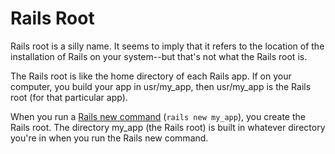 # Rails Root

Rails root is a silly name. It seems to imply that it refers to the location of the installation of Rails on your system--but that's not what the Rails root is.

The Rails root is like the home directory of each Rails app. If on your computer, you build your app in usr/my_app, then usr/my_app is the Rails root (for that particular app). 

When you run a [Rails new command](http://google.com) (`rails new my_app`), you create the Rails root. The directory my_app (the Rails root) is built in whatever directory you're in when you run the Rails new command. 